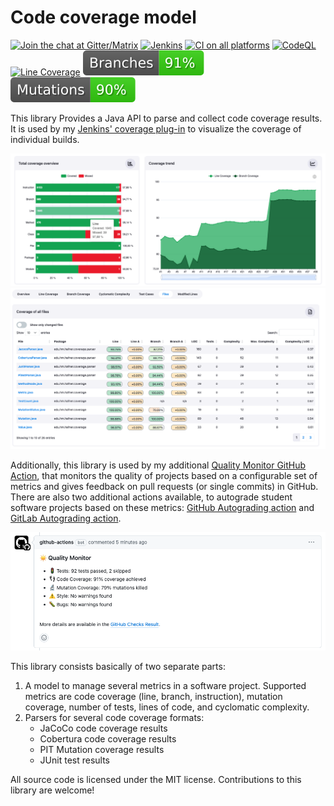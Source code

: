 # Code coverage model 

[![Join the chat at Gitter/Matrix](https://badges.gitter.im/jenkinsci/code-coverage-api-plugin.svg)](https://gitter.im/jenkinsci/code-coverage-api-plugin?utm_source=badge&utm_medium=badge&utm_campaign=pr-badge)
[![Jenkins](https://ci.jenkins.io/job/Plugins/job/coverage-model/job/main/badge/icon?subject=Jenkins%20CI)](https://ci.jenkins.io/job/Plugins/job/coverage-model/job/main/)
[![CI on all platforms](https://github.com/jenkinsci/coverage-model/workflows/GitHub%20CI/badge.svg)](https://github.com/jenkinsci/coverage-model/actions/workflows/ci.yml)
[![CodeQL](https://github.com/jenkinsci/coverage-model/workflows/CodeQL/badge.svg)](https://github.com/jenkinsci/coverage-model/actions/workflows/codeql.yml)
[![Line Coverage](https://raw.githubusercontent.com/jenkinsci/coverage-model/main/badges/line-coverage.svg)](https://app.codecov.io/gh/jenkinsci/coverage-model)
[![Branch Coverage](https://raw.githubusercontent.com/jenkinsci/coverage-model/main/badges/branch-coverage.svg)](https://app.codecov.io/gh/jenkinsci/coverage-model)
[![Mutation Coverage](https://raw.githubusercontent.com/jenkinsci/coverage-model/main/badges/mutation-coverage.svg)](https://github.com/jenkinsci/coverage-model/actions/workflows/quality-monitor.yml)

This library Provides a Java API to parse and collect code coverage results.
It is used by my [Jenkins' coverage plug-in](https://github.com/jenkinsci/coverage-plugin) to visualize
the coverage of individual builds.

![Jenkins Coverage Plug-in Overview](doc/jenkins-1.png)
![Jenkins Coverage Plug-in Files](doc/jenkins-2.png)

Additionally, this library is used by my additional [Quality Monitor GitHub Action](https://github.com/uhafner/quality-monitor), that monitors the quality of projects based on a configurable set of metrics and gives feedback on pull requests (or single commits) in GitHub.
There are also two additional actions available, to autograde student software projects based
on these metrics: [GitHub Autograding action](https://github.com/uhafner/autograding-github-action) and [GitLab Autograding action](https://github.com/uhafner/autograding-gitlab-action).

![Quality Monitor GitHub Action](doc/quality-monitor.png)

This library consists basically of two separate parts:

1. A model to manage several metrics in a software project. Supported metrics are code coverage (line, branch, instruction), mutation coverage, number of tests, lines of code, and cyclomatic complexity.
2. Parsers for several code coverage formats:
    * JaCoCo code coverage results
    * Cobertura code coverage results
    * PIT Mutation coverage results
    * JUnit test results

All source code is licensed under the MIT license. Contributions to this library are welcome! 
